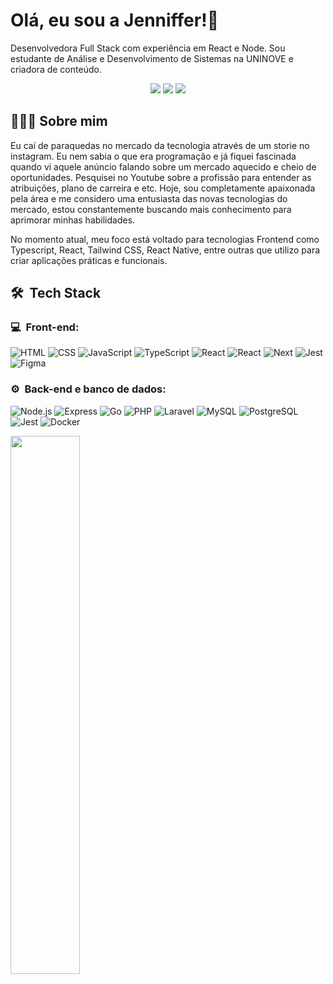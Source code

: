 # Olá, eu sou a Jenniffer!👋

Desenvolvedora Full Stack com experiência em React e Node. Sou estudante de Análise e Desenvolvimento de Sistemas na UNINOVE e criadora de conteúdo.

<p align="center">
<a href="https://instagram.com/byjennifferlino"><img src="https://img.shields.io/badge/-@byjennifferlino_-E4405F?style=flat-square&logo=Instagram&logoColor=white"/></a>
<a href="https://www.linkedin.com/in/jennifferlinof"><img src="https://img.shields.io/badge/-Jenniffer%20Lino%20Ferreira-0077B5?style=flat-square&logo=Linkedin&logoColor=white"/></a>
<a href="mailto:jenniffertsx@hotmail.com"><img src="https://img.shields.io/badge/-jenniffertsx@hotmail.com-D14836?style=flat-square&logo=Gmail&logoColor=white"/></a>

</p>

## 👨🏻‍💻 Sobre mim

Eu caí de paraquedas no mercado da tecnologia através de um storie no instagram. Eu nem sabia o que era programação e já fiquei fascinada quando vi aquele anúncio falando sobre um mercado aquecido e cheio de oportunidades. Pesquisei no Youtube sobre a profissão para entender as atribuições, plano de carreira e etc. Hoje, sou completamente apaixonada pela área e me considero uma entusiasta das novas tecnologias do mercado, estou constantemente buscando mais conhecimento para aprimorar minhas habilidades.

No momento atual, meu foco está voltado para tecnologias Frontend como Typescript, React, Tailwind CSS, React Native, entre outras que utilizo para criar aplicações práticas e funcionais.

<h2> 🛠 &nbsp;Tech Stack</h2>
<h3>💻 &nbsp;Front-end:</h3>

![HTML](https://img.shields.io/badge/-HTML-333333?style=flat&logo=HTML5)
![CSS](https://img.shields.io/badge/-CSS-333333?style=flat&logo=CSS3&logoColor=1572B6)
![JavaScript](https://img.shields.io/badge/-JavaScript-333333?style=flat&logo=javascript)
![TypeScript](https://img.shields.io/badge/-TypeScript-333333?style=flat&logo=typescript&logoColor=2D79C7)
![React](https://img.shields.io/badge/-React-333333?style=flat&logo=react)
![React](https://img.shields.io/badge/-React%20Native-333333?style=flat&logo=react)
![Next](https://img.shields.io/badge/-Next-333333?style=flat&logo=next.js)
![Jest](https://img.shields.io/badge/-Jest-333333?style=flat&logo=jest&logoColor=E535AB)
![Figma](https://img.shields.io/badge/-Figma-333333?style=flat&logo=figma)

<h3>⚙️ &nbsp;Back-end e banco de dados:</h3>

![Node.js](https://img.shields.io/badge/-Node.js-333333?style=flat&logo=node.js)
![Express](https://img.shields.io/badge/-Express-333333?style=flat&logo=express&logoColor=E535AB)
![Go](https://img.shields.io/badge/-Go-333333?style=flat&logo=go)
![PHP](https://img.shields.io/badge/-PHP-333333?style=flat&logo=php)
![Laravel](https://img.shields.io/badge/-Laravel-333333?style=flat&logo=laravel)
![MySQL](https://img.shields.io/badge/-MySQL-333333?style=flat&logo=mysql)
![PostgreSQL](https://img.shields.io/badge/-PostgreSQL-333333?style=flat&logo=postgresql)
![Jest](https://img.shields.io/badge/-Jest-333333?style=flat&logo=jest&logoColor=E535AB)
![Docker](https://img.shields.io/badge/-Docker-333333?style=flat&logo=docker)

<div>
  <a href="https://github.com/eujennifferlino">
  <img width="47%" src="https://github-readme-stats.vercel.app/api?username=eujennifferlino&show_icons=true&theme=great-gatsby&include_all_commits=true&count_private=true"/>
</div>


##
